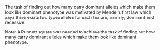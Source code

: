 The task of finding out how many carry dominant alleles which make them look like dominant phenotype was motivated by Mendel's first law which says there exists two types alleles for each feature, namely, dominant and recessive. 

Note: A Punnett square was needed to achieve the task of finding out how many carry dominant alleles which make them look like dominant phenotype. 
